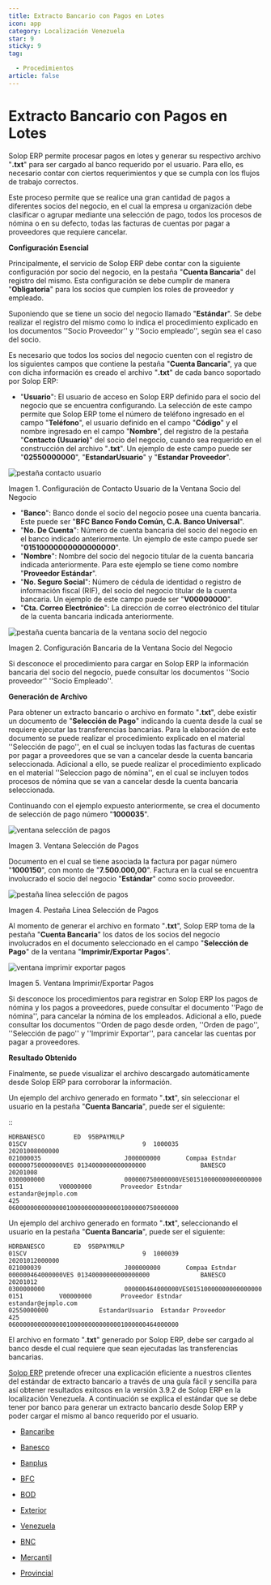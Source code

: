 ```yaml
---
title: Extracto Bancario con Pagos en Lotes
icon: app
category: Localización Venezuela
star: 9
sticky: 9
tag:

  - Procedimientos
article: false
---
```


**Extracto Bancario con Pagos en Lotes**
========================================

Solop ERP permite procesar pagos en lotes y generar su respectivo archivo "**.txt**" para ser cargado al banco requerido por el usuario. Para ello, es necesario contar con ciertos requerimientos y que se cumpla con los flujos de trabajo correctos.

Este proceso permite que se realice una gran cantidad de pagos a diferentes socios del negocio, en el cual la empresa u organización debe clasificar o agrupar mediante una selección de pago, todos los procesos de nómina o en su defecto, todas las facturas de cuentas por pagar a proveedores que requiere cancelar.

**Configuración Esencial**

Principalmente, el servicio de Solop ERP debe contar con la siguiente configuración por socio del negocio, en la pestaña "**Cuenta Bancaria**" del registro del mismo. Esta configuración se debe cumplir de manera "**Obligatoria**" para los socios que cumplen los roles de proveedor y empleado.

Suponiendo que se tiene un socio del negocio llamado "**Estándar**". Se debe realizar el registro del mismo como lo indica el procedimiento explicado en los documentos ''Socio Proveedor'' y ''Socio empleado'', según sea el caso del socio.

Es necesario que todos los socios del negocio cuenten con el registro de los siguientes campos que contiene la pestaña "**Cuenta Bancaria**", ya que con dicha información es creado el archivo "**.txt**" de cada banco soportado por Solop ERP:

- "**Usuario**": El usuario de acceso en Solop ERP definido para el socio del negocio que se encuentra configurando. La selección de este campo permite que Solop ERP tome el número de teléfono ingresado en el campo "**Teléfono**", el usuario definido en el campo "**Código**" y el nombre ingresado en el campo "**Nombre**", del registro de la pestaña "**Contacto (Usuario)**" del socio del negocio, cuando sea requerido en el construcción del archivo "**.txt**". Un ejemplo de este campo puede ser "**02550000000**", "**EstandarUsuario**" y "**Estandar Proveedor**".

![pestaña contacto usuario](/assets/img/docs/lve/procedures/treasury-management/resources/user-contact-tab.png)

Imagen 1. Configuración de Contacto Usuario de la Ventana Socio del Negocio

- "**Banco**": Banco donde el socio del negocio posee una cuenta bancaria. Este puede ser "**BFC Banco Fondo Común, C.A. Banco Universal**".
- "**No. De Cuenta**": Número de cuenta bancaria del socio del negocio en el banco indicado anteriormente. Un ejemplo de este campo puede ser "**01510000000000000000**".
- "**Nombre**": Nombre del socio del negocio titular de la cuenta bancaria indicada anteriormente. Para este ejemplo se tiene como nombre "**Proveedor Estándar**".
- "**No. Seguro Social**": Número de cédula de identidad o registro de información fiscal (RIF), del socio del negocio titular de la cuenta bancaria. Un ejemplo de este campo puede ser "**V00000000**".
- "**Cta. Correo Electrónico**": La dirección de correo electrónico del titular de la cuenta bancaria indicada anteriormente.

![pestaña cuenta bancaria de la ventana socio del negocio](/assets/img/docs/lve/procedures/treasury-management/resources/bank-account-tab-of-the-business-partner-window.png)

Imagen 2. Configuración Bancaria de la Ventana Socio del Negocio

Si desconoce el procedimiento para cargar en Solop ERP la información bancaria del socio del negocio, puede consultar los documentos ''Socio proveedor'' ''Socio Empleado''.

**Generación de Archivo**

Para obtener un extracto bancario o archivo en formato "**.txt**", debe existir un documento de "**Selección de Pago**" indicando la cuenta desde la cual se requiere ejecutar las transferencias bancarias. Para la elaboración de este documento se puede realizar el procedimiento explicado en el material ''Selección de pago'', en el cual se incluyen todas las facturas de cuentas por pagar a proveedores que se van a cancelar desde la cuenta bancaria seleccionada. Adicional a ello, se puede realizar el procedimiento explicado en el material ''Seleccion pago de nómina'', en el cual se incluyen todos procesos de nómina que se van a cancelar desde la cuenta bancaria seleccionada.

Continuando con el ejemplo expuesto anteriormente, se crea el documento de selección de pago número "**1000035**".

![ventana selección de pagos](/assets/img/docs/lve/procedures/treasury-management/resources/payment-selection-window.png)

Imagen 3. Ventana Selección de Pagos

Documento en el cual se tiene asociada la factura por pagar número "**1000150**", con monto de "**7.500.000,00**". Factura en la cual se encuentra involucrado el socio del negocio "**Estándar**" como socio proveedor.

![pestaña línea selección de pagos](/assets/img/docs/lve/procedures/treasury-management/resources/payment-selection-line-tab.png)

Imagen 4. Pestaña Línea Selección de Pagos

Al momento de generar el archivo en formato "**.txt**", Solop ERP toma de la pestaña "**Cuenta Bancaria**" los datos de los socios del negocio involucrados en el documento seleccionado en el campo "**Selección de Pago**" de la ventana "**Imprimir/Exportar Pagos**".

![ventana imprimir exportar pagos](/assets/img/docs/lve/procedures/treasury-management/resources/print-window-export-payments.png)

Imagen 5. Ventana Imprimir/Exportar Pagos

Si desconoce los procedimientos para registrar en Solop ERP los pagos de nómina y los pagos a proveedores, puede consultar el documento ''Pago de nómina'', para cancelar la nómina de los empleados. Adicional a ello, puede consultar los documentos ''Orden de pago desde orden, ''Orden de pago'', ''Selección de pago'' y ''Imprimir Exportar'', para cancelar las cuentas por pagar a proveedores.

**Resultado Obtenido**

Finalmente, se puede visualizar el archivo descargado automáticamente desde Solop ERP para corroborar la información.

Un ejemplo del archivo generado en formato "**.txt**", sin seleccionar el usuario en la pestaña "**Cuenta Bancaria**", puede ser el siguiente:

::

    HDRBANESCO        ED  95BPAYMULP
    01SCV                                9  1000035                            20201008000000
    021000035                       J000000000       Compaa Estndar                     000000750000000VES 0134000000000000000               BANESCO    20201008
    0300000000                      000000750000000VES01510000000000000000          0151          V00000000        Proveedor Estndar                                                     estandar@ejmplo.com                                                                                                                                                                                      425
    06000000000000001000000000000001000000750000000

Un ejemplo del archivo generado en formato "**.txt**", seleccionando el usuario en la pestaña "**Cuenta Bancaria**", puede ser el siguiente:

    HDRBANESCO        ED  95BPAYMULP
    01SCV                                9  1000039                            20201012000000
    021000039                       J000000000       Compaa Estndar                     000000464000000VES 01340000000000000000              BANESCO    20201012
    0300000000                      000000464000000VES01510000000000000000          0151          V00000000        Proveedor Estndar                                                     estandar@ejmplo.com                                                   02550000000              EstandarUsuario  Estandar Proveedor                                                                       425
    06000000000000001000000000000001000000464000000

El archivo en formato "**.txt**" generado por Solop ERP, debe ser cargado al banco desde el cual requiere que sean ejecutadas las transferencias bancarias.

[Solop ERP](https://solopsoftware.com) pretende ofrecer una explicación eficiente a nuestros clientes del estándar de extracto bancario a través de una guía fácil y sencilla para así obtener resultados exitosos en la versión 3.9.2 de Solop ERP en la localización Venezuela. A continuación se explica el estándar que se debe tener por banco para generar un extracto bancario desde Solop ERP y poder cargar el mismo al banco requerido por el usuario.

- [Bancaribe](bancaribe/bancaribe)

- [Banesco](banesco/banesco)

- [Banplus](banplus/banplus)

- [BFC](bfc/bfc)

- [BOD](bod/bod)

- [Exterior](exterior/exterior)

- [Venezuela](venezuela/venezuela)

- [BNC](bnc/bnc)

- [Mercantil](mercantil/mercantil)

- [Provincial](provincial/provincial)
